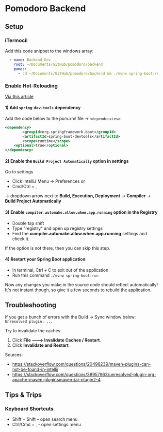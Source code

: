 # Pomodoro Backend

## Setup

### iTermocil

Add this code snippet to the windows array:

```yaml
  - name: Backend Dev
    root: ~/Documents/GitHub/pomodoro/backend
    panes:
      - cd ~/Documents/GitHub/pomodoro/backend && ./mvnw spring-boot:run
```

### Enable Hot-Reloading

[Via this article](https://dev.to/imanuel/auto-reload-springboot-in-intellij-idea-1l65)

#### 1) Add `spring-dev-tools` dependency

Add the code below to the pom.xml file &#8594; `<dependencies>`:

```xml
<dependency>
		<groupId>org.springframework.boot</groupId>
		<artifactId>spring-boot-devtools</artifactId>
		<scope>runtime</scope>
  	<optional>true</optional>
</dependency>
```

#### 2) Enable the `Build Project Automatically` option in settings

Go to settings

- Click IntelliJ Menu &#8594; Preferences or
- Cmd/Ctrl + ,

&#8594; dropdown arrow next to **Build, Execution, Deployment** &#8594; **Compiler** &#8594; **Build Project Automatically**

#### 3) Enable `compiler.automake.allow.when.app.running` option in the Registry

- Double tap shift
- Type "registry" and open up registry settings
- Find the **compiler.automake.allow.when.app.running** settings and check it.

If the option is not there, then you can skip this step.

#### 4) Restart your Spring Boot application

- In terminal, Ctrl + C to exit out of the application
- Run this command `./mvnw spring-boot:run`

Now any changes you make in the source code should reflect automatically! It's not instant though, so give it a few seconds to rebuild the application.

## Troubleshooting

If you get a bunch of errors with the Build → Sync window below: `Unresolved plugin: ...`

Try to invalidate the caches:

1. Click **File 🡒 Invalidate Caches / Restart**.
2. Click **Invalidate and Restart**.

Sources:

- https://stackoverflow.com/questions/20496239/maven-plugins-can-not-be-found-in-intellij
- https://stackoverflow.com/questions/38957963/unresolved-plugin-org-apache-maven-pluginsmaven-jar-plugin2-4

## Tips & Trips

### Keyboard Shortcuts

- Shift + Shift – open search menu
- Ctrl/Cmd + , - open settings menu